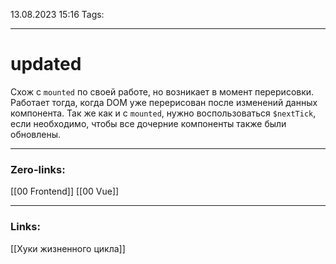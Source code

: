 13.08.2023 15:16
Tags:

---
# updated
Схож с `mounted` по своей работе, но возникает в момент перерисовки. Работает тогда, когда DOM уже перерисован после изменений данных компонента. Так же как и с `mounted`, нужно воспользоваться `$nextTick`, если необходимо, чтобы все дочерние компоненты также были обновлены.

---
### Zero-links:
[[00 Frontend]]
[[00 Vue]]

---
### Links:
[[Хуки жизненного цикла]]